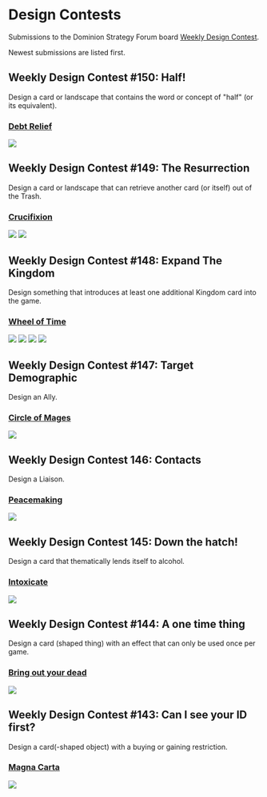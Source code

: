 # Design Contests
Submissions to the Dominion Strategy Forum board
[Weekly Design Contest](http://forum.dominionstrategy.com/index.php?board=74.0).

Newest submissions are listed first.

## Weekly Design Contest #150: Half!
Design a card or landscape that contains the word or concept of "half"
(or its equivalent).

### [Debt Relief](debt-relief)
![](debt-relief/event-debt-relief.png)

## Weekly Design Contest #149: The Resurrection
Design a card or landscape that can retrieve another card (or itself) out of the Trash.

### [Crucifixion](crucifixion)
![](crucifixion/event-crucifixion.png)
![](crucifixion/state-boulder.png)

## Weekly Design Contest #148: Expand The Kingdom
Design something that introduces at least one additional Kingdom card into the game.

### [Wheel of Time](wheel-of-time)
![](wheel-of-time/wot-bowl-of-the-winds.png)
![](wheel-of-time/wot-saidin.png)
![](wheel-of-time/wot-saidar.png)
![](wheel-of-time/wot-aes-sedai.png)

## Weekly Design Contest #147: Target Demographic
Design an Ally.

### [Circle of Mages](circle-of-mages)
![](circle-of-mages/ally-circle-of-mages.png)

## Weekly Design Contest 146: Contacts
Design a Liaison.

### [Peacemaking](peacemaking)
![](peacemaking/event-peacemaking.png)

## Weekly Design Contest 145: Down the hatch!
Design a card that thematically lends itself to alcohol.

### [Intoxicate](intoxicate)
![](intoxicate/action-intoxicate.png)

## Weekly Design Contest #144: A one time thing
Design a card (shaped thing) with an effect that can only be used once per game.

### [Bring out your dead](bring-out-your-dead)
![](bring-out-your-dead/event-bring-out-your-dead.png)

## Weekly Design Contest #143: Can I see your ID first?
Design a card(-shaped object) with a buying or gaining restriction.

### [Magna Carta](magna-carta)
![](magna-carta/project-magna-carta.png)
